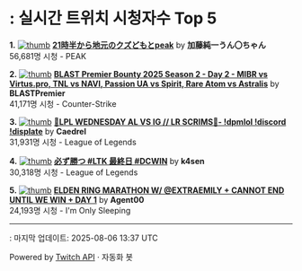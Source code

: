 # : 실시간 트위치 시청자수 Top 5

**1.** [![thumb](https://static-cdn.jtvnw.net/previews-ttv/live_user_kato_junichi0817-320x180.jpg)](https://twitch.tv/加藤純一うん〇ちゃん)
**[21時半から地元のクズどもとpeak](https://twitch.tv/加藤純一うん〇ちゃん)** by **加藤純一うん〇ちゃん**<br>56,681명 시청  - PEAK

**2.** [![thumb](https://static-cdn.jtvnw.net/previews-ttv/live_user_blastpremier-320x180.jpg)](https://twitch.tv/BLASTPremier)
**[BLAST Premier Bounty 2025 Season 2 - Day 2 - MIBR vs Virtus.pro, TNL vs NAVI, Passion UA vs Spirit, Rare Atom vs Astralis](https://twitch.tv/BLASTPremier)** by **BLASTPremier**<br>41,171명 시청  - Counter-Strike

**3.** [![thumb](https://static-cdn.jtvnw.net/previews-ttv/live_user_caedrel-320x180.jpg)](https://twitch.tv/Caedrel)
**[🔴LPL WEDNESDAY AL VS IG // LR SCRIMS🔴-  !dpmlol !discord !displate](https://twitch.tv/Caedrel)** by **Caedrel**<br>31,931명 시청  - League of Legends

**4.** [![thumb](https://static-cdn.jtvnw.net/previews-ttv/live_user_k4sen-320x180.jpg)](https://twitch.tv/k4sen)
**[必ず勝つ #LTK 最終日 #DCWIN](https://twitch.tv/k4sen)** by **k4sen**<br>30,318명 시청  - League of Legends

**5.** [![thumb](https://static-cdn.jtvnw.net/previews-ttv/live_user_agent00-320x180.jpg)](https://twitch.tv/Agent00)
**[ELDEN RING MARATHON W/ @EXTRAEMILY + CANNOT END UNTIL WE WIN + DAY 1](https://twitch.tv/Agent00)** by **Agent00**<br>24,193명 시청  - I'm Only Sleeping


---
: 마지막 업데이트: 2025-08-06 13:37 UTC

Powered by [Twitch API](https://dev.twitch.tv/docs/api/reference) · 자동화 봇